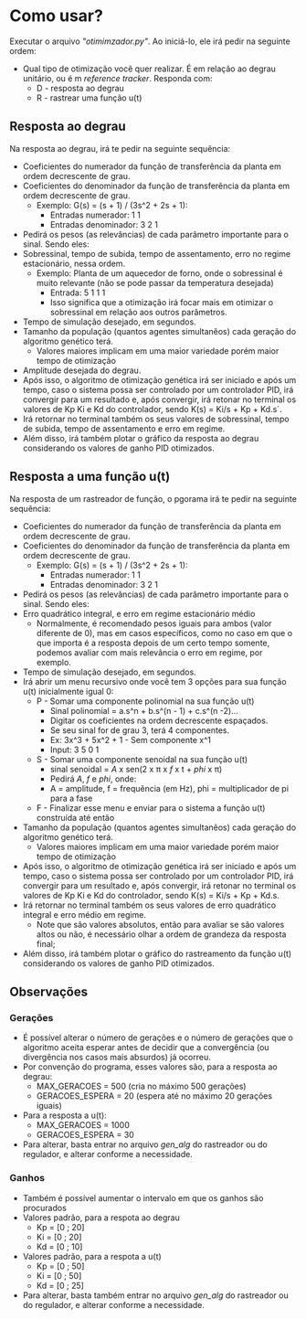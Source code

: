 # Como usar?

Executar o arquivo _"otimimzador.py"_. Ao iniciá-lo, ele irá pedir na seguinte ordem:

- Qual tipo de otimização você quer realizar. É em relação ao degrau unitário, ou é m _reference tracker_. Responda com:
  - D - resposta ao degrau
  - R - rastrear uma função u(t)

## Resposta ao degrau

Na resposta ao degrau, irá te pedir na seguinte sequência:

- Coeficientes do numerador da função de transferência da planta em ordem decrescente de grau.
- Coeficientes do denominador da função de transferência da planta em ordem decrescente de grau.
  - Exemplo: G(s) = (s + 1) / (3s^2 + 2s + 1):
    - Entradas numerador: 1 1
    - Entradas denominador: 3 2 1
- Pedirá os pesos (as relevâncias) de cada parâmetro importante para o sinal. Sendo eles:
- Sobressinal, tempo de subida, tempo de assentamento, erro no regime estacionário, nessa ordem.
  - Exemplo: Planta de um aquecedor de forno, onde o sobressinal é muito relevante (não se pode passar da temperatura desejada)
    - Entrada: 5 1 1 1
    - Isso significa que a otimização irá focar mais em otimizar o sobressinal em relação aos outros parâmetros.
- Tempo de simulação desejado, em segundos.
- Tamanho da população (quantos agentes simultanêos) cada geração do algoritmo genético terá.
  - Valores maiores implicam em uma maior variedade porém maior tempo de otimização
- Amplitude desejada do degrau.
- Após isso, o algoritmo de otimização genética irá ser iniciado e após um tempo, caso o sistema possa ser controlado por um controlador PID, irá convergir para um resultado e, após convergir, irá retonar no terminal os valores de Kp Ki e Kd do controlador, sendo K(s) = Ki/s + Kp + Kd.s´.
- Irá retornar no terminal também os seus valores de sobressinal, tempo de subida, tempo de assentamento e erro em regime.
- Além disso, irá também plotar o gráfico da resposta ao degrau considerando os valores de ganho PID otimizados.

## Resposta a uma função u(t)

Na resposta de um rastreador de função, o pgorama irá te pedir na seguinte sequência:

- Coeficientes do numerador da função de transferência da planta em ordem decrescente de grau.
- Coeficientes do denominador da função de transferência da planta em ordem decrescente de grau.
  - Exemplo: G(s) = (s + 1) / (3s^2 + 2s + 1):
    - Entradas numerador: 1 1
    - Entradas denominador: 3 2 1
- Pedirá os pesos (as relevâncias) de cada parâmetro importante para o sinal. Sendo eles:
- Erro quadrático integral, e erro em regime estacionário médio
  - Normalmente, é recomendado pesos iguais para ambos (valor diferente de 0), mas em casos específicos, como no caso em que o que importa é a resposta depois de um certo tempo somente, podemos avaliar com mais relevância o erro em regime, por exemplo.
- Tempo de simulação desejado, em segundos.
- Irá abrir um menu recursivo onde você tem 3 opções para sua função u(t) inicialmente igual 0:
  - P - Somar uma componente polinomial na sua função u(t)
    - Sinal polinomial = a.s^n + b.s^(n - 1) + c.s^(n -2)...
    - Digitar os coeficientes na ordem decrescente espaçados.
    - Se seu sinal for de grau 3, terá 4 componentes.
    - Ex: 3x^3 + 5x^2 + 1 - Sem componente x^1
    - Input: 3 5 0 1
  - S - Somar uma componente senoidal na sua função u(t)
    - sinal senoidal = _A_ x sen(2 x π x _f_ x t + _phi_ x π)
    - Pedirá _A_, _f_ e _phi_, onde:
    - A = amplitude, f = frequência (em Hz), phi = multiplicador de pi para a fase
  - F - Finalizar esse menu e enviar para o sistema a função u(t) construída até então
- Tamanho da população (quantos agentes simultanêos) cada geração do algoritmo genético terá.
  - Valores maiores implicam em uma maior variedade porém maior tempo de otimização
- Após isso, o algoritmo de otimização genética irá ser iniciado e após um tempo, caso o sistema possa ser controlado por um controlador PID, irá convergir para um resultado e, após convergir, irá retonar no terminal os valores de Kp Ki e Kd do controlador, sendo K(s) = Ki/s + Kp + Kd.s.
- Irá retornar no terminal também os seus valores de erro quadrático integral e erro médio em regime.
  - Note que são valores absolutos, então para avaliar se são valores altos ou não, é necessário olhar a ordem de grandeza da resposta final;
- Além disso, irá também plotar o gráfico do rastreamento da função u(t) considerando os valores de ganho PID otimizados.

## Observações

### Gerações

- É possível alterar o número de gerações e o número de gerações que o algoritmo aceita esperar antes de decidir que a convergência (ou divergência nos casos mais absurdos) já ocorreu.
- Por convenção do programa, esses valores são, para a resposta ao degrau:
  - MAX_GERACOES = 500 (cria no máximo 500 gerações)
  - GERACOES_ESPERA = 20 (espera até no máximo 20 gerações iguais)
- Para a resposta a u(t):
  - MAX_GERACOES = 1000
  - GERACOES_ESPERA = 30
- Para alterar, basta entrar no arquivo _gen_alg_ do rastreador ou do regulador, e alterar conforme a necessidade.

### Ganhos

- Também é possível aumentar o intervalo em que os ganhos são procurados
- Valores padrão, para a respota ao degrau
  - Kp = [0 ; 20]
  - Ki = [0 ; 20]
  - Kd = [0 ; 10]
- Valores padrão, para a respota a u(t)
  - Kp = [0 ; 50]
  - Ki = [0 ; 50]
  - Kd = [0 ; 25]
- Para alterar, basta também entrar no arquivo _gen_alg_ do rastreador ou do regulador, e alterar conforme a necessidade.

